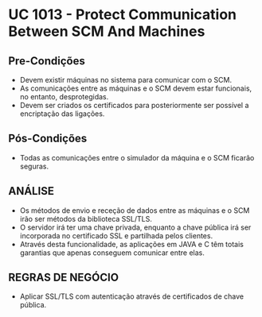 # UC 1013 - Protect Communication Between SCM And Machines #

## Pre-Condições ##

* Devem existir máquinas no sistema para comunicar com o SCM.
* As comunicações entre as máquinas e o SCM devem estar funcionais, no entanto, desprotegidas.
* Devem ser criados os certificados para posteriormente ser possível a encriptação das ligações.

## Pós-Condições ##

* Todas as comunicações entre o simulador da máquina e o SCM ficarão seguras.

## ANÁLISE ##

* Os métodos de envio e receção de dados entre as máquinas e o SCM irão ser métodos da biblioteca SSL/TLS.
* O servidor irá ter uma chave privada, enquanto a chave pública irá ser incorporada no certificado SSL e partilhada pelos clientes.
* Através desta funcionalidade, as aplicações em JAVA e C têm totais garantias que apenas conseguem comunicar entre elas.

## REGRAS DE NEGÓCIO ##

* Aplicar SSL/TLS com autenticação através de certificados de chave pública.
